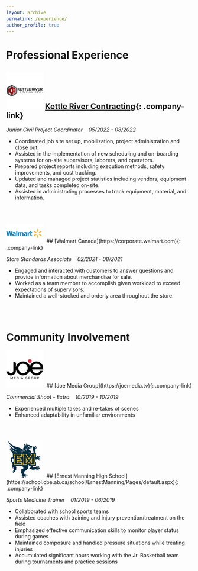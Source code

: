 ```yaml
---
layout: archive
permalink: /experience/
author_profile: true
---
```


<style>
.company-link {
  text-decoration: none;
  font-weight: bold;
  display: flex;
  align-items: center;
}

.company-logo {
  max-width: 100px; /* Adjust the size as needed */
  margin-right: 5px; /* Add spacing between the image and the text */
}
</style>

# Professional Experience


## <img src="/images/KRC.jpg" alt="KRC Logo" class="company-logo">[Kettle River Contracting](https://kettlerivercontracting.com){: .company-link}

*Junior Civil Project Coordinator*&nbsp;&nbsp;&nbsp;
*05/2022 - 08/2022*

- Coordinated job site set up, mobilization, project administration and close out.
- Assisted in the implementation of new scheduling and on-boarding systems for on-site supervisors, laborers,
  and operators.
- Prepared project reports including execution methods, safety improvements, and cost tracking.
- Updated and managed project statistics including vendors, equipment data, and tasks completed on-site.
- Assisted in administrating processes to track equipment, material, and information.

<br><br>

<img src="/images/Walmart.jpg" alt="Walmart Logo" class="company-logo">
## [Walmart Canada](https://corporate.walmart.com){: .company-link}

*Store Standards Associate*&nbsp;&nbsp;&nbsp;
*02/2021 - 08/2021*

- Engaged and interacted with customers to answer questions and provide information about merchandise
  for sale.
- Worked as a team member to accomplish given workload to exceed expectations of supervisors.
- Maintained a well-stocked and orderly area throughout the store.

<br><br>

# Community Involvement<br>


<img src="/images/joe.jpeg" alt="Joe Media Group Logo" class="company-logo">
## [Joe Media Group](https://joemedia.tv){: .company-link}

*Commercial Shoot - Extra*&nbsp;&nbsp;&nbsp;
*10/2019 - 10/2019*

- Experienced multiple takes and re-takes of scenes
- Enhanced adaptability in unfamiliar environments

<br><br>

<img src="/images/emhs.jpg" alt="EMHS Logo" class="company-logo">
## [Ernest Manning High School](https://school.cbe.ab.ca/school/ErnestManning/Pages/default.aspx){: .company-link}

*Sports Medicine Trainer*&nbsp;&nbsp;&nbsp;
*01/2019 - 06/2019*

- Collaborated with school sports teams
- Assisted coaches with training and injury prevention/treatment on the field
- Emphasized effective communication skills to monitor player status during games
- Maintained composure and handled pressure situations while treating injuries
- Accumulated significant hours working with the Jr. Basketball team during tournaments and practice sessions
